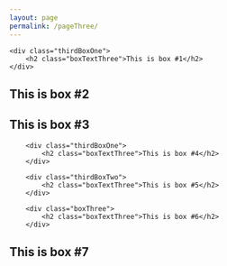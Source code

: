 ```yaml
---
layout: page
permalink: /pageThree/
---
```

<link rel="stylesheet" type="text/css" href="{{ site.baseurl }}/assets/css/styles.css">


<div class="wrapper">

	<div class="thirdBoxOne">
		<h2 class="boxTextThree">This is box #1</h2>
	</div>
		
<div class="thirdBoxTwo">
		<h2 class="boxTextThree">This is box #2</h2>
	</div>
			
<div class="boxThree">
		<h2 class="boxTextThree">This is box #3</h2>
	</div>

</div>


<div class="wrapper">

		<div class="thirdBoxOne">
			<h2 class="boxTextThree">This is box #4</h2>
		</div>

		<div class="thirdBoxTwo">
			<h2 class="boxTextThree">This is box #5</h2>
		</div>
			
		<div class="boxThree">
			<h2 class="boxTextThree">This is box #6</h2>
		</div>

</div>
<div class="wrapperSeven">
			<div class="boxSeven">
		<h2 class="boxTextThree">This is box #7</h2>
			</div>
		</div>
	

 



